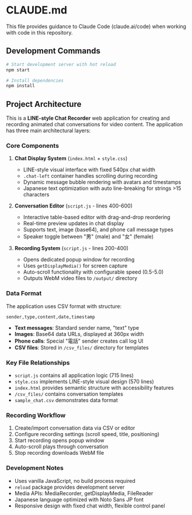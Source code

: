 # CLAUDE.md

This file provides guidance to Claude Code (claude.ai/code) when working with code in this repository.

## Development Commands

```bash
# Start development server with hot reload
npm start

# Install dependencies
npm install
```

## Project Architecture

This is a **LINE-style Chat Recorder** web application for creating and recording animated chat conversations for video content. The application has three main architectural layers:

### Core Components

1. **Chat Display System** (`index.html` + `style.css`)
   - LINE-style visual interface with fixed 540px chat width
   - `.chat-left` container handles scrolling during recording
   - Dynamic message bubble rendering with avatars and timestamps
   - Japanese text optimization with auto line-breaking for strings >15 characters

2. **Conversation Editor** (`script.js` - lines 400-600)
   - Interactive table-based editor with drag-and-drop reordering
   - Real-time preview updates in chat display
   - Supports text, image (base64), and phone call message types
   - Speaker toggle between "男" (male) and "女" (female)

3. **Recording System** (`script.js` - lines 200-400)
   - Opens dedicated popup window for recording
   - Uses `getDisplayMedia()` for screen capture
   - Auto-scroll functionality with configurable speed (0.5-5.0)
   - Outputs WebM video files to `/output/` directory

### Data Format

The application uses CSV format with structure:
```
sender,type,content,date,timestamp
```

- **Text messages**: Standard sender name, "text" type
- **Images**: Base64 data URLs, displayed at 360px width  
- **Phone calls**: Special "電話" sender creates call log UI
- **CSV files**: Stored in `/csv_files/` directory for templates

### Key File Relationships

- `script.js` contains all application logic (715 lines)
- `style.css` implements LINE-style visual design (570 lines)
- `index.html` provides semantic structure with accessibility features
- `/csv_files/` contains conversation templates
- `sample_chat.csv` demonstrates data format

### Recording Workflow

1. Create/import conversation data via CSV or editor
2. Configure recording settings (scroll speed, title, positioning)
3. Start recording opens popup window
4. Auto-scroll plays through conversation
5. Stop recording downloads WebM file

### Development Notes

- Uses vanilla JavaScript, no build process required
- `reload` package provides development server
- Media APIs: MediaRecorder, getDisplayMedia, FileReader
- Japanese language optimized with Noto Sans JP font
- Responsive design with fixed chat width, flexible control panel